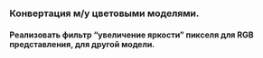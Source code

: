 ### Конвертация м/у цветовыми моделями.

#### Реализовать фильтр “увеличение яркости” пикселя для RGB представления, для другой модели.
